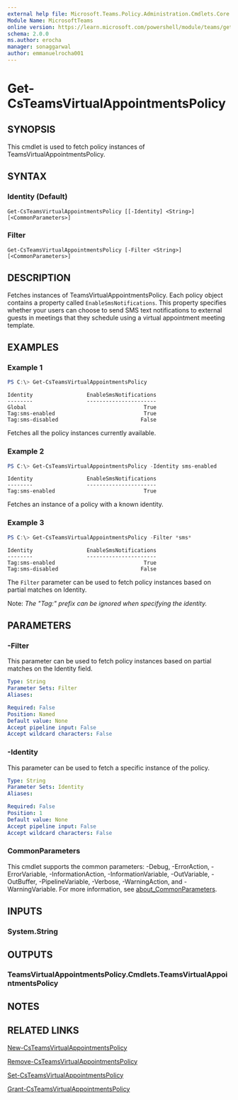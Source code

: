 ```yaml
---
external help file: Microsoft.Teams.Policy.Administration.Cmdlets.Core.dll-Help.xml
Module Name: MicrosoftTeams
online version: https://learn.microsoft.com/powershell/module/teams/get-csteamsvirtualappointmentspolicy
schema: 2.0.0
ms.author: erocha
manager: sonaggarwal
author: emmanuelrocha001
---
```


# Get-CsTeamsVirtualAppointmentsPolicy

## SYNOPSIS
This cmdlet is used to fetch policy instances of TeamsVirtualAppointmentsPolicy.

## SYNTAX

### Identity (Default)
```
Get-CsTeamsVirtualAppointmentsPolicy [[-Identity] <String>] [<CommonParameters>]
```

### Filter
```
Get-CsTeamsVirtualAppointmentsPolicy [-Filter <String>] [<CommonParameters>]
```

## DESCRIPTION
Fetches instances of TeamsVirtualAppointmentsPolicy. Each policy object contains a property called `EnableSmsNotifications`. This property specifies whether your users can choose to send SMS text notifications to external guests in meetings that they schedule using a virtual appointment meeting template.

## EXAMPLES

### Example 1
```powershell
PS C:\> Get-CsTeamsVirtualAppointmentsPolicy
```
```output
Identity                 EnableSmsNotifications                                                                          
--------                 ----------------------                                                                          
Global                                     True
Tag:sms-enabled                            True
Tag:sms-disabled                          False
```
Fetches all the policy instances currently available.

### Example 2
```powershell
PS C:\> Get-CsTeamsVirtualAppointmentsPolicy -Identity sms-enabled
```
```output
Identity                 EnableSmsNotifications                                                                          
--------                 ----------------------                                                                          
Tag:sms-enabled                            True
```
Fetches an instance of a policy with a known identity.

### Example 3
```powershell
PS C:\> Get-CsTeamsVirtualAppointmentsPolicy -Filter *sms*
```
```output
Identity                 EnableSmsNotifications                                                                          
--------                 ----------------------                                                                          
Tag:sms-enabled                            True
Tag:sms-disabled                          False
```
The `Filter` parameter can be used to fetch policy instances based on partial matches on Identity.

Note: _The "Tag:" prefix can be ignored when specifying the identity._

## PARAMETERS

### -Filter
This parameter can be used to fetch policy instances based on partial matches on the Identity field.

```yaml
Type: String
Parameter Sets: Filter
Aliases:

Required: False
Position: Named
Default value: None
Accept pipeline input: False
Accept wildcard characters: False
```

### -Identity
This parameter can be used to fetch a specific instance of the policy.

```yaml
Type: String
Parameter Sets: Identity
Aliases:

Required: False
Position: 1
Default value: None
Accept pipeline input: False
Accept wildcard characters: False
```

### CommonParameters
This cmdlet supports the common parameters: -Debug, -ErrorAction, -ErrorVariable, -InformationAction, -InformationVariable, -OutVariable, -OutBuffer, -PipelineVariable, -Verbose, -WarningAction, and -WarningVariable. For more information, see [about_CommonParameters](https://go.microsoft.com/fwlink/?LinkID=113216).

## INPUTS

### System.String

## OUTPUTS

### TeamsVirtualAppointmentsPolicy.Cmdlets.TeamsVirtualAppointmentsPolicy

## NOTES

## RELATED LINKS
[New-CsTeamsVirtualAppointmentsPolicy](New-CsTeamsVirtualAppointmentsPolicy.md)

[Remove-CsTeamsVirtualAppointmentsPolicy](Remove-CsTeamsVirtualAppointmentsPolicy.md)

[Set-CsTeamsVirtualAppointmentsPolicy](Set-CsTeamsVirtualAppointmentsPolicy.md)

[Grant-CsTeamsVirtualAppointmentsPolicy](Grant-CsTeamsVirtualAppointmentsPolicy.md)

